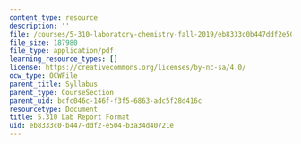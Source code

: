 ```yaml
---
content_type: resource
description: ''
file: /courses/5-310-laboratory-chemistry-fall-2019/eb8333c0b447ddf2e504b3a34d40721e_MIT5_310F19_report.pdf
file_size: 187980
file_type: application/pdf
learning_resource_types: []
license: https://creativecommons.org/licenses/by-nc-sa/4.0/
ocw_type: OCWFile
parent_title: Syllabus
parent_type: CourseSection
parent_uid: bcfc046c-146f-f3f5-6863-adc5f28d416c
resourcetype: Document
title: 5.310 Lab Report Format
uid: eb8333c0-b447-ddf2-e504-b3a34d40721e
---
```

